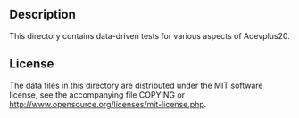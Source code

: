 Description
------------

This directory contains data-driven tests for various aspects of Adevplus20.

License
--------

The data files in this directory are distributed under the MIT software
license, see the accompanying file COPYING or
http://www.opensource.org/licenses/mit-license.php.

